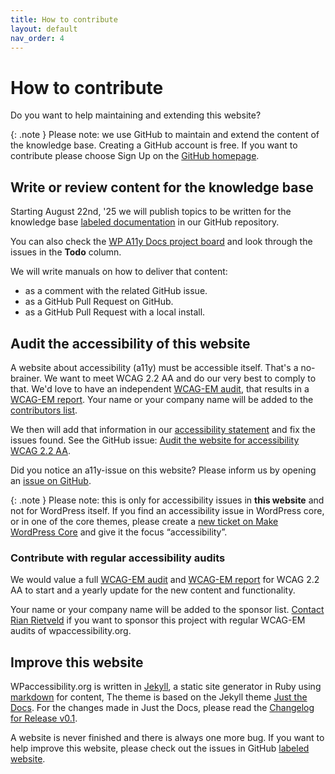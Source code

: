 ```yaml
---
title: How to contribute
layout: default
nav_order: 4
---
```


# How to contribute

Do you want to help maintaining and extending this website? 

{: .note }
Please note: we use GitHub to maintain and extend the content of the knowledge base. Creating a GitHub account is free. If you want to contribute please choose Sign Up on the [GitHub homepage](https://github.com).

## Write or review content for the knowledge base

Starting August 22nd, '25 we will publish topics to be written for the knowledge base [labeled documentation](https://github.com/wpaccessibility/wp-a11y-docs/issues?q=is%3Aissue%20state%3Aopen%20label%3Adocumentation) in our GitHub repository.

You can also check the [WP A11y Docs project board](https://github.com/orgs/wpaccessibility/projects/3) and look through the issues in the **Todo** column.

We will write manuals on how to deliver that content:

- as a comment with the related GitHub issue.
- as a GitHub Pull Request on GitHub.
- as a GitHub Pull Request with a local install.

## Audit the accessibility of this website

A website about accessibility (a11y) must be accessible itself. That's a no-brainer. We want to meet WCAG 2.2 AA and do our very best to comply to that. We'd love to have an independent [WCAG-EM audit](https://www.w3.org/WAI/test-evaluate/conformance/wcag-em/), that results in a [WCAG-EM report](https://www.w3.org/WAI/eval/report-tool/). Your name or your company name will be added to the [contributors list](/docs/contributors/).

We then will add that information in our [accessibility statement](/docs/about/accessibility-statement/) and fix the issues found. See the GitHub issue: [Audit the website for accessibility WCAG 2.2 AA](https://github.com/wpaccessibility/wp-a11y-docs/issues/4).

Did you notice an a11y-issue on this website? Please inform us by opening an [issue on GitHub](https://github.com/wpaccessibility/wp-a11y-docs/issues).

{: .note }
Please note: this is only for accessibility issues in **this website** and not for WordPress itself. If you find an accessibility issue in WordPress core, or in one of the core themes, please create a [new ticket on Make WordPress Core](https://core.trac.wordpress.org/newticket) and give it the focus “accessibility”.

### Contribute with regular accessibility audits

We would value a full [WCAG-EM audit](https://www.w3.org/WAI/test-evaluate/conformance/wcag-em/) and [WCAG-EM report](https://www.w3.org/WAI/eval/report-tool/) for WCAG 2.2 AA to start and a yearly update for the new content and functionality.

Your name or your company name will be added to the sponsor list. [Contact Rian Rietveld](https://rianrietveld.com/contact-rian-rietveld/) if you want to sponsor this project with regular WCAG-EM audits of wpaccessibility.org.

## Improve this website

WPaccessibility.org is written in [Jekyll](https://jekyllrb.com), a static site generator in Ruby using [markdown](https://www.markdownguide.org/) for content, The theme is based on the Jekyll theme [Just the Docs](https://just-the-docs.com/). For the changes made in Just the Docs, please read the [Changelog for Release v0.1](/CHANGELOG/release-v01).

A website is never finished and there is always one more bug. If you want to help improve this website, please check out the issues in GitHub [labeled website](https://github.com/wpaccessibility/wp-a11y-docs/issues?q=is%3Aissue%20state%3Aopen%20label%3Awebsite).

